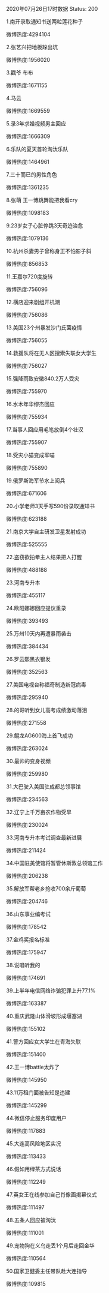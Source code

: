 2020年07月26日17时数据
Status: 200

1.南开录取通知书送两粒莲花种子

微博热度:4294104

2.张艺兴把地板跺出坑

微博热度:1956020

3.戳爷 布布

微博热度:1671155

4.马云

微博热度:1669559

5.录3年求婚视频男主回应

微博热度:1666309

6.乐队的夏天首轮淘汰乐队

微博热度:1464961

7.三十而已的男性角色

微博热度:1361235

8.张萌 王一博跳舞能把我看cry

微博热度:1098183

9.23岁女子心脏停跳3天奇迹治愈

微博热度:1079136

10.杭州杀妻男子曾称身正不怕影子斜

微博热度:856853

11.王嘉尔720度旋转

微博热度:756096

12.横店迎来剧组开机潮

微博热度:756086

13.美国23个州暴发沙门氏菌疫情

微博热度:756055

14.救援队将在无人区搜索失联女大学生

微博热度:756027

15.强降雨致安徽840.2万人受灾

微博热度:755970

16.水木年华缪杰回应

微博热度:755934

17.当事人回应用毛笔放倒4个壮汉

微博热度:755907

18.受灾小猫变成军喵

微博热度:755890

19.俄罗斯海军节水上阅兵

微博热度:671606

20.小学老师3天手写590份录取通知书

微博热度:623188

21.南京大学自主研发卫星发射成功

微博热度:525555

22.盗窃欲拍晕主人结果把人打醒

微博热度:488188

23.河南专升本

微博热度:455117

24.欧阳娜娜回应提议重录

微博热度:393493

25.万州10天内再遭暴雨袭击

微博热度:384434

26.罗云熙黑衣银发

微博热度:352563

27.美国电视台称福奇制造新冠病毒

微博热度:295940

28.的哥听到女儿高考成绩激动落泪

微博热度:271558

29.鲲龙AG600海上首飞成功

微博热度:263024

30.最帅的变身视频

微博热度:259980

31.大巴驶入美国驻成都总领事馆

微博热度:234563

32.辽宁上千万亩农作物受旱

微博热度:230024

33.河南专升本考试调查最新进展

微博热度:211424

34.中国驻美使馆将暂管休斯敦总领馆工作

微博热度:206238

35.解放军帮老乡抢收700余斤葡萄

微博热度:204746

36.山东事业编考试

微博热度:178542

37.金鸡奖报名标准

微博热度:175947

38.说唱听我的

微博热度:174691

39.上半年电信网络诈骗犯罪上升77.1%

微博热度:163387

40.重庆武隆山体滑坡形成堰塞湖

微博热度:155102

41.警方回应女大学生在青海失联

微博热度:151400

42.王一博battle太炸了

微博热度:145950

43.11万租门面被告知是违建

微博热度:145299

44.微信停止服务印度用户

微博热度:117883

45.大连高风险地区实况

微博热度:113433

46.假如用绿茶方式说话

微博热度:112249

47.英女王在线参加自己肖像画揭幕仪式

微博热度:111497

48.五条人回应被淘汰

微博热度:111001

49.宠物狗在义乌走丢1个月后走回金华

微博热度:110564

50.国家卫健委主任带队赴大连指导

微博热度:109815

